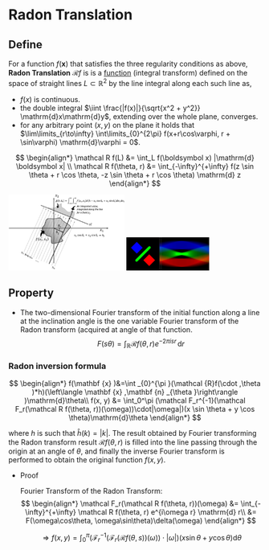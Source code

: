# Radon Translation

## Define

For a function $f(\boldsymbol x)$ that satisfies the three regularity conditions as above, **Radon Translation** $\mathcal R f$ is is a [function](./function.md) (integral transform) defined on the space of straight lines $L \subset \mathbb R^2$ by the line integral along each such line as, 

- $f(x)$ is continuous.
- the double integral $\iint \frac{|f(x)|}{\sqrt{x^2 + y^2}} \mathrm{d}x\mathrm{d}y$, extending over the whole plane, converges.
- for any arbitrary point $(x, y)$ on the plane it holds that $\lim\limits_{r\to\infty} \int\limits_{0}^{2\pi} f(x+r\cos\varphi, r + \sin\varphi) \mathrm{d}\varphi = 0$.

$$
\begin{align*}
\mathcal R f(L) &= \int_L f(\boldsymbol x) |\mathrm{d} \boldsymbol x| \\
\mathcal R f(\theta, r) &= \int_{-\infty}^{+\infty} f(z \sin \theta + r \cos \theta, -z \sin \theta + r \cos \theta) \mathrm{d} z
\end{align*}
$$

<img src="assets/894.png" alt="img" style="zoom:33%;" />

<img src="assets/Radon_transform_sinogram.gif" alt="Radon_transform_sinogram" style="zoom:33%;" />

## Property

- The two-dimensional Fourier transform of the initial function along a line at the inclination angle is the one variable Fourier transform of the Radon transform (acquired at angle of that function.
  $$
  F(s\theta)=\int _{\mathbb {R} }{\mathcal {R}}f(\theta ,r)e^{-2\pi isr}\,\mathrm{d}r
  $$
  

### Radon inversion formula

$$
\begin{align*}
f(\mathbf {x} )&=\int _{0}^{\pi }(\mathcal {R}f(\cdot ,\theta )*h)(\left\langle \mathbf {x} ,\mathbf {n} _{\theta }\right\rangle )\mathrm{d}\theta\\
f(x, y) &= \int_0^\pi (\mathcal F_r^{-1}(\mathcal F_r(\mathcal R f(\theta, r))(\omega))\cdot|\omega|)(x \sin \theta + y \cos \theta)\mathrm{d}\theta
\end{align*}
$$

where $h$ is such that $\hat h(k) = |k|$. The result obtained by Fourier transforming the Radon transform result $\mathcal{R}f(\theta, r)$ is filled into the line passing through the origin at an angle of $\theta$, and finally the inverse Fourier transform is performed to obtain the original function $f(x, y)$.

- Proof

  Fourier Transform of the Radon Transform:
  $$
  \begin{align*}
  \mathcal F_r(\mathcal R f(\theta, r))(\omega) &= \int_{-\infty}^{+\infty} \mathcal R f(\theta, r) e^{i\omega r} \mathrm{d} r\\
  &= F(\omega\cos\theta, \omega\sin\theta)\delta(\omega)
  \end{align*}
  $$
  
  $$
  \Rightarrow f(x, y) = \int_0^\pi (\mathcal F_r^{-1}(\mathcal F_r(\mathcal R f(\theta, s))(\omega))\cdot|\omega|)(x \sin \theta + y \cos \theta)\mathrm{d}\theta
  $$
  
  